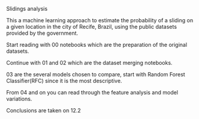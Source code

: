 Slidings analysis

This a machine learning approach to estimate the probability of a sliding on a given location in the city of Recife, Brazil, using the public datasets provided by the government.

Start reading with 00 notebooks which are the preparation of the original datasets.

Continue with 01 and 02 which are the dataset merging notebooks.

03 are the several models chosen to compare, start with Random Forest Classifier(RFC) since it is the most descriptive.

From 04 and on you can read through the feature analysis and model variations.

Conclusions are taken on 12.2
